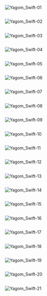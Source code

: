 ﻿![Yagom_Swift-01](https://user-images.githubusercontent.com/63503972/147544571-380e36bf-f4b1-4202-8806-55b0484b2645.jpg)
##
![Yagom_Swift-02](https://user-images.githubusercontent.com/63503972/147544579-49119168-af74-4a4f-8298-feaf49887b69.jpg)
##
![Yagom_Swift-03](https://user-images.githubusercontent.com/63503972/147544591-7cf1e630-7158-4b50-a019-71e9d3fecb89.jpg)
##
![Yagom_Swift-04](https://user-images.githubusercontent.com/63503972/147544595-0625a604-c083-4941-b3b5-d8fe7573514a.jpg)
##
![Yagom_Swift-05](https://user-images.githubusercontent.com/63503972/147544598-81763c8d-0613-472c-a1cd-806c25a35bde.jpg)
##
![Yagom_Swift-06](https://user-images.githubusercontent.com/63503972/147544599-e0e005c9-c4b6-4a74-b9f2-1aee3f978b89.jpg)
##
![Yagom_Swift-07](https://user-images.githubusercontent.com/63503972/147544604-9f0e7eca-1ea9-4686-a12a-9befa7e7b800.jpg)
##
![Yagom_Swift-08](https://user-images.githubusercontent.com/63503972/147544606-043a9243-7a9d-4219-aa5c-fde80c609029.jpg)
##
![Yagom_Swift-09](https://user-images.githubusercontent.com/63503972/147544608-5fcf3d93-97ad-44e7-a03c-bb15920c7572.jpg)
##
![Yagom_Swift-10](https://user-images.githubusercontent.com/63503972/147544610-a45741f9-5175-4979-9917-881e7fff9171.jpg)
##
![Yagom_Swift-11](https://user-images.githubusercontent.com/63503972/147544615-ef64e4c5-5517-4d89-899a-833367f698c8.jpg)
##
![Yagom_Swift-12](https://user-images.githubusercontent.com/63503972/147544617-d38bddd2-1358-4061-a5fc-0409f3c83080.jpg)
##
![Yagom_Swift-13](https://user-images.githubusercontent.com/63503972/147544619-bcf6c517-7b89-4aec-bccb-191ebfaf8cf9.jpg)
##
![Yagom_Swift-14](https://user-images.githubusercontent.com/63503972/147544620-2d96d2e6-e3bf-4251-b079-c6fe17f2b97e.jpg)
##
![Yagom_Swift-15](https://user-images.githubusercontent.com/63503972/147544621-b9a67d76-fec1-47c3-ac2a-6e9fcb0a77f3.jpg)
##
![Yagom_Swift-16](https://user-images.githubusercontent.com/63503972/147544624-4801b991-c85c-4b69-9be4-5efd8cfdd912.jpg)
##
![Yagom_Swift-17](https://user-images.githubusercontent.com/63503972/147544626-2d8d44d3-bd83-4fe1-a76c-047a34e45ba9.jpg)
##
![Yagom_Swift-18](https://user-images.githubusercontent.com/63503972/147544630-a4966032-ff07-4fe6-826f-fc07c09e9ee8.jpg)
##
![Yagom_Swift-19](https://user-images.githubusercontent.com/63503972/147544633-30e2d497-a6fc-4ee5-8fc1-f4ea19c10e65.jpg)
##
![Yagom_Swift-20](https://user-images.githubusercontent.com/63503972/147544634-b0fd4ae2-86db-48f1-89ed-f41ec45c78fb.jpg)
##
![Yagom_Swift-21](https://user-images.githubusercontent.com/63503972/147544636-3d25277b-338e-44db-8212-c4db28bee6af.jpg)

